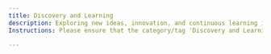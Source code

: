 ```yaml
---
title: Discovery and Learning
description: Exploring new ideas, innovation, and continuous learning in product and software development.
Instructions: Please ensure that the category/tag 'Discovery and Learning' is exclusively applied to content that focuses on exploring new ideas, innovation, and continuous learning in product and software development.

---
```


